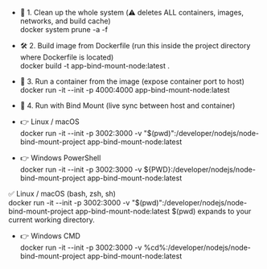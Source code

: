 * 🧹 1. Clean up the whole system (⚠️ deletes ALL containers, images, networks, and build cache) <br>
 docker system prune -a -f <br>

* 🛠️ 2. Build image from Dockerfile (run this inside the project directory where Dockerfile is located) <br>
docker build -t app-bind-mount-node:latest . <br>

* 🚀 3. Run a container from the image (expose container port to host) <br>
docker run -it --init -p 4000:4000 app-bind-mount-node:latest <br>

* 🔗 4. Run with Bind Mount (live sync between host and container) <br>
* 👉 Linux / macOS <br>
docker run -it --init -p 3002:3000 -v "$(pwd)":/developer/nodejs/node-bind-mount-project app-bind-mount-node:latest <br>

* 👉 Windows PowerShell <br>
docker run -it --init -p 3002:3000 -v ${PWD}:/developer/nodejs/node-bind-mount-project app-bind-mount-node:latest <br>

✅ Linux / macOS (bash, zsh, sh) <br>
docker run -it --init -p 3002:3000 -v "$(pwd)":/developer/nodejs/node-bind-mount-project app-bind-mount-node:latest
$(pwd) expands to your current working directory.

* 👉 Windows CMD <br>
docker run -it --init -p 3002:3000 -v %cd%:/developer/nodejs/node-bind-mount-project app-bind-mount-node:latest
